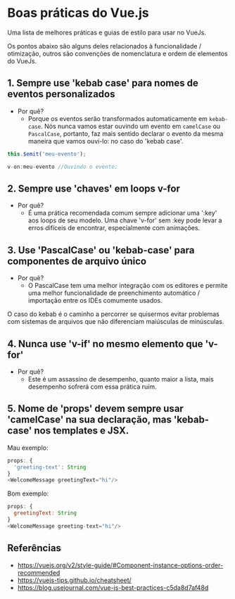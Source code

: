 # Boas práticas do Vue.js

Uma lista de melhores práticas e guias de estilo para usar no VueJs.

Os pontos abaixo são alguns deles relacionados à funcionalidade / otimização, outros são convenções de nomenclatura e ordem de elementos do VueJs.

## 1. Sempre use 'kebab case' para nomes de eventos personalizados

- Por quê?
  - Porque os eventos serão transformados automaticamente em `kebab-case`. Nós nunca vamos estar ouvindo um evento em `camelCase` ou `PascalCase`, portanto, faz mais sentido declarar o evento da mesma maneira que vamos ouvi-lo: no caso do 'kebab case'.

```javascript
this.$emit('meu-evento');
```

```javascript
v-on:meu-evento //Ouvindo o evento;
```

## 2. Sempre use 'chaves' em loops v-for

- Por quê?
  - É uma prática recomendada comum sempre adicionar uma ':key' aos loops de seu modelo. Uma chave 'v-for' sem :key pode levar a erros difíceis de encontrar, especialmente com animações.

## 3. Use 'PascalCase' ou 'kebab-case' para componentes de arquivo único

- Por quê?
  - O PascalCase tem uma melhor integração com os editores e permite uma melhor funcionalidade de preenchimento automático / importação entre os IDEs comumente usados.

O caso do kebab é o caminho a percorrer se quisermos evitar problemas com sistemas de arquivos que não diferenciam maiúsculas de minúsculas.

## 4. Nunca use 'v-if' no mesmo elemento que 'v-for'

- Por quê?
  - Este é um assassino de desempenho, quanto maior a lista, mais desempenho sofrerá com essa prática ruim.

## 5. Nome de 'props' devem sempre usar 'camelCase' na sua declaração, mas 'kebab-case' nos templates e JSX.

Mau exemplo:
```javascript
props: {
  'greeting-text': String
}
<WelcomeMessage greetingText="hi"/>
```

Bom exemplo:
```javascript
props: {
  greetingText: String
}
<WelcomeMessage greeting-text="hi"/>
```


## Referências

- <https://vuejs.org/v2/style-guide/#Component-instance-options-order-recommended>
- <https://vuejs-tips.github.io/cheatsheet/>
- <https://blog.usejournal.com/vue-js-best-practices-c5da8d7af48d>
